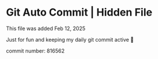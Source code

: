 # Git Auto Commit | Hidden File

This file was added Feb 12, 2025

Just for fun and keeping my daily git commit active 🤪

commit number: 816562
